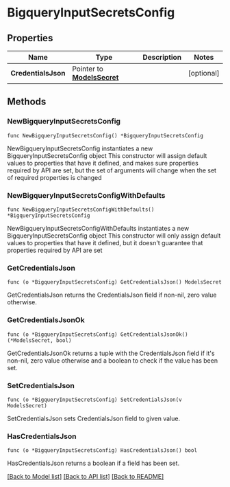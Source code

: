 # BigqueryInputSecretsConfig

## Properties

Name | Type | Description | Notes
------------ | ------------- | ------------- | -------------
**CredentialsJson** | Pointer to [**ModelsSecret**](ModelsSecret.md) |  | [optional] 

## Methods

### NewBigqueryInputSecretsConfig

`func NewBigqueryInputSecretsConfig() *BigqueryInputSecretsConfig`

NewBigqueryInputSecretsConfig instantiates a new BigqueryInputSecretsConfig object
This constructor will assign default values to properties that have it defined,
and makes sure properties required by API are set, but the set of arguments
will change when the set of required properties is changed

### NewBigqueryInputSecretsConfigWithDefaults

`func NewBigqueryInputSecretsConfigWithDefaults() *BigqueryInputSecretsConfig`

NewBigqueryInputSecretsConfigWithDefaults instantiates a new BigqueryInputSecretsConfig object
This constructor will only assign default values to properties that have it defined,
but it doesn't guarantee that properties required by API are set

### GetCredentialsJson

`func (o *BigqueryInputSecretsConfig) GetCredentialsJson() ModelsSecret`

GetCredentialsJson returns the CredentialsJson field if non-nil, zero value otherwise.

### GetCredentialsJsonOk

`func (o *BigqueryInputSecretsConfig) GetCredentialsJsonOk() (*ModelsSecret, bool)`

GetCredentialsJsonOk returns a tuple with the CredentialsJson field if it's non-nil, zero value otherwise
and a boolean to check if the value has been set.

### SetCredentialsJson

`func (o *BigqueryInputSecretsConfig) SetCredentialsJson(v ModelsSecret)`

SetCredentialsJson sets CredentialsJson field to given value.

### HasCredentialsJson

`func (o *BigqueryInputSecretsConfig) HasCredentialsJson() bool`

HasCredentialsJson returns a boolean if a field has been set.


[[Back to Model list]](../README.md#documentation-for-models) [[Back to API list]](../README.md#documentation-for-api-endpoints) [[Back to README]](../README.md)


